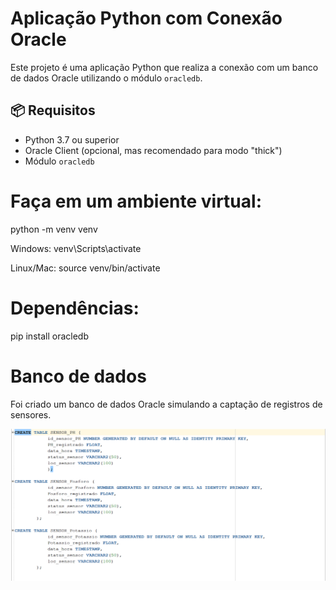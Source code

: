 # Aplicação Python com Conexão Oracle

Este projeto é uma aplicação Python que realiza a conexão com um banco de dados Oracle utilizando o módulo `oracledb`.

## 📦 Requisitos

- Python 3.7 ou superior
- Oracle Client (opcional, mas recomendado para modo "thick")
- Módulo `oracledb`

# Faça em um ambiente virtual:
python -m venv venv

Windows:
venv\Scripts\activate

Linux/Mac:
source venv/bin/activate

# Dependências:
pip install oracledb

# Banco de dados
Foi criado um banco de dados Oracle simulando a captação de registros de sensores.

<p align="center">
<img src="assets/sqlcap14.png">
</p>
